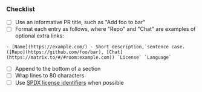 <!-- Thank you for your submission to Awesome Matrix! 😄 -->

### Checklist

- [ ] Use an informative PR title, such as "Add foo to bar"
- [ ] Format each entry as follows, where "Repo" and "Chat" are examples of
  optional extra links:
```
- [Name](https://example.com/) - Short description, sentence case. ([Repo](https://github.com/foo/bar), [Chat](https://matrix.to/#/#room:example.com)) `License` `Language`
```
- [ ] Append to the bottom of a section
- [ ] Wrap lines to 80 characters
- [ ] Use [SPDX license identifiers](https://spdx.org/licenses/) when possible
